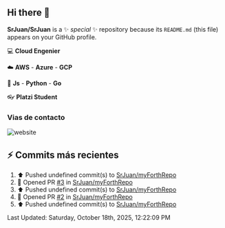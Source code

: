 ## Hi there 👋

**SrJuan/SrJuan** is a ✨ _special_ ✨ repository because its `README.md` (this file) appears on your GitHub profile.


:computer: **Cloud Engenier**

:cloud: **AWS** - **Azure** - **GCP**

:book: **Js** - **Python** - **Go**

:eyeglasses: **Platzi Student**

### Vias de contacto
![website](https://www.linkedin.com/in/juan-urriago)


## :zap: Commits más recientes
<!--RECENT_ACTIVITY:start-->
1. ⬆️ Pushed undefined commit(s) to [SrJuan/myForthRepo](https://github.com/SrJuan/myForthRepo)<br>
2. 💪 Opened PR [#3](undefined) in [SrJuan/myForthRepo](https://github.com/SrJuan/myForthRepo)<br>
3. ⬆️ Pushed undefined commit(s) to [SrJuan/myForthRepo](https://github.com/SrJuan/myForthRepo)<br>
4. 💪 Opened PR [#2](undefined) in [SrJuan/myForthRepo](https://github.com/SrJuan/myForthRepo)<br>
5. ⬆️ Pushed undefined commit(s) to [SrJuan/myForthRepo](https://github.com/SrJuan/myForthRepo)<br>
<!--RECENT_ACTIVITY:end-->
<!--RECENT_ACTIVITY:last_update--> 
Last Updated: Saturday, October 18th, 2025, 12:22:09 PM
<!--RECENT_ACTIVITY:last_update_end-->
